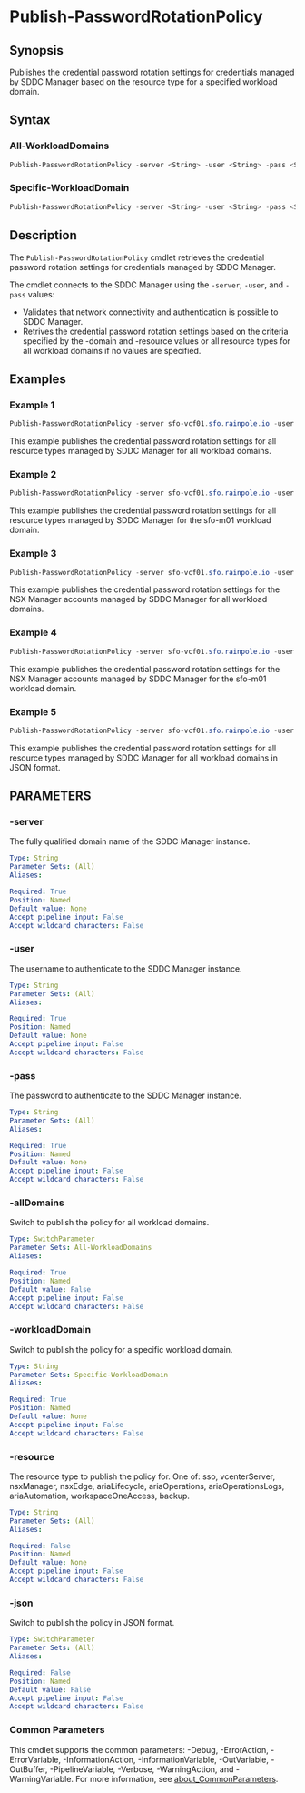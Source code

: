 # Publish-PasswordRotationPolicy

## Synopsis

Publishes the credential password rotation settings for credentials managed by SDDC Manager based on the resource type
for a specified workload domain.

## Syntax

### All-WorkloadDomains

```powershell
Publish-PasswordRotationPolicy -server <String> -user <String> -pass <String> [-allDomains] [-resource <String>] [-json] [<CommonParameters>]
```

### Specific-WorkloadDomain

```powershell
Publish-PasswordRotationPolicy -server <String> -user <String> -pass <String> -workloadDomain <String> [-resource <String>] [-json] [<CommonParameters>]
```

## Description

The `Publish-PasswordRotationPolicy` cmdlet retrieves the credential password rotation settings for credentials managed by SDDC Manager.

The cmdlet connects to the SDDC Manager using the `-server`, `-user`, and `-pass` values:

- Validates that network connectivity and authentication is possible to SDDC Manager.
- Retrives the credential password rotation settings based on the criteria specified by the -domain and -resource values or all resource types for all workload domains if no values are specified.

## Examples

### Example 1

```powershell
Publish-PasswordRotationPolicy -server sfo-vcf01.sfo.rainpole.io -user administrator@vsphere.local -pass VMw@re1! -allDomains
```

This example publishes the credential password rotation settings for all resource types managed by SDDC Manager for all workload domains.

### Example 2

```powershell
Publish-PasswordRotationPolicy -server sfo-vcf01.sfo.rainpole.io -user administrator@vsphere.local -pass VMw@re1! -workloadDomain sfo-m01
```

This example publishes the credential password rotation settings for all resource types managed by SDDC Manager for the sfo-m01 workload domain.

### Example 3

```powershell
Publish-PasswordRotationPolicy -server sfo-vcf01.sfo.rainpole.io -user administrator@vsphere.local -pass VMw@re1! -resource nsxManager
```

This example publishes the credential password rotation settings for the NSX Manager accounts managed by SDDC Manager for all workload domains.

### Example 4

```powershell
Publish-PasswordRotationPolicy -server sfo-vcf01.sfo.rainpole.io -user administrator@vsphere.local -pass VMw@re1! -workloadDomain sfo-m01 -resource nsxManager
```

This example publishes the credential password rotation settings for the NSX Manager accounts managed by SDDC Manager for the sfo-m01 workload domain.

### Example 5

```powershell
Publish-PasswordRotationPolicy -server sfo-vcf01.sfo.rainpole.io -user administrator@vsphere.local -pass VMw@re1! -allDomains -json
```

This example publishes the credential password rotation settings for all resource types managed by SDDC Manager for all workload domains in JSON format.

## PARAMETERS

### -server

The fully qualified domain name of the SDDC Manager instance.

```yaml
Type: String
Parameter Sets: (All)
Aliases:

Required: True
Position: Named
Default value: None
Accept pipeline input: False
Accept wildcard characters: False
```

### -user

The username to authenticate to the SDDC Manager instance.

```yaml
Type: String
Parameter Sets: (All)
Aliases:

Required: True
Position: Named
Default value: None
Accept pipeline input: False
Accept wildcard characters: False
```

### -pass

The password to authenticate to the SDDC Manager instance.

```yaml
Type: String
Parameter Sets: (All)
Aliases:

Required: True
Position: Named
Default value: None
Accept pipeline input: False
Accept wildcard characters: False
```

### -allDomains

Switch to publish the policy for all workload domains.

```yaml
Type: SwitchParameter
Parameter Sets: All-WorkloadDomains
Aliases:

Required: True
Position: Named
Default value: False
Accept pipeline input: False
Accept wildcard characters: False
```

### -workloadDomain

Switch to publish the policy for a specific workload domain.

```yaml
Type: String
Parameter Sets: Specific-WorkloadDomain
Aliases:

Required: True
Position: Named
Default value: None
Accept pipeline input: False
Accept wildcard characters: False
```

### -resource

The resource type to publish the policy for. One of: sso, vcenterServer, nsxManager, nsxEdge, ariaLifecycle, ariaOperations, ariaOperationsLogs, ariaAutomation, workspaceOneAccess, backup.

```yaml
Type: String
Parameter Sets: (All)
Aliases:

Required: False
Position: Named
Default value: None
Accept pipeline input: False
Accept wildcard characters: False
```

### -json

Switch to publish the policy in JSON format.

```yaml
Type: SwitchParameter
Parameter Sets: (All)
Aliases:

Required: False
Position: Named
Default value: False
Accept pipeline input: False
Accept wildcard characters: False
```

### Common Parameters

This cmdlet supports the common parameters: -Debug, -ErrorAction, -ErrorVariable, -InformationAction, -InformationVariable, -OutVariable, -OutBuffer, -PipelineVariable, -Verbose, -WarningAction, and -WarningVariable. For more information, see [about_CommonParameters](http://go.microsoft.com/fwlink/?LinkID=113216).
